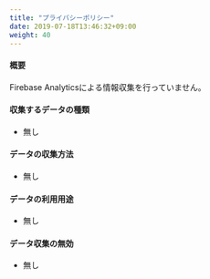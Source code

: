 ```yaml
---
title: "プライバシーポリシー"
date: 2019-07-18T13:46:32+09:00
weight: 40
---
```


#### 概要

Firebase Analyticsによる情報収集を行っていません。

#### 収集するデータの種類

* 無し

#### データの収集方法

* 無し

#### データの利用用途

* 無し

#### データ収集の無効

* 無し
